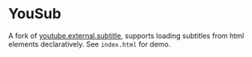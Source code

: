 YouSub
========
A fork of [youtube.external.subtitle](https://github.com/siloor/youtube.external.subtitle), supports loading subtitles from html elements declaratively. See `index.html` for demo.
